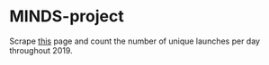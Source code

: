 # MINDS-project

Scrape [this](https://en.wikipedia.org/wiki/2019_in_spaceflight#Orbital_launches) page and count the number of unique launches per day throughout 2019.
